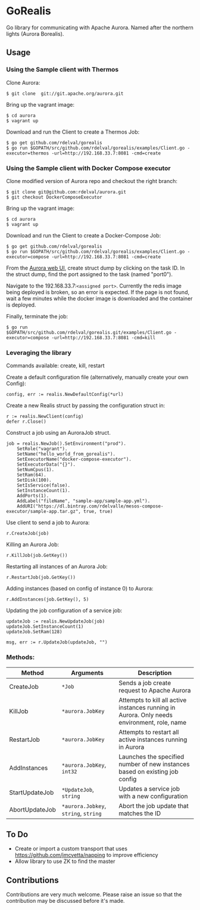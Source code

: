 # GoRealis

Go library for communicating with Apache Aurora.
Named after the northern lights (Aurora Borealis).

## Usage

### Using the Sample client with Thermos
Clone Aurora:
```
$ git clone  git://git.apache.org/aurora.git
```

Bring up the vagrant image:
```
$ cd aurora
$ vagrant up
```

Download and run the Client to create a Thermos Job:
```
$ go get github.com/rdelval/gorealis
$ go run $GOPATH/src/github.com/rdelval/gorealis/examples/Client.go -executor=thermos -url=http://192.168.33.7:8081 -cmd=create
```

### Using the Sample client with Docker Compose executor

Clone modified version of Aurora repo and checkout the right branch:
```
$ git clone git@github.com:rdelval/aurora.git
$ git checkout DockerComposeExecutor
```

Bring up the vagrant image:
```
$ cd aurora
$ vagrant up
```

Download and run the Client to create a Docker-Compose Job:
```
$ go get github.com/rdelval/gorealis
$ go run $GOPATH/src/github.com/rdelval/gorealis/examples/Client.go -executor=compose -url=http://192.168.33.7:8081 -cmd=create
```
From the [Aurora web UI](http://192.168.33.7:8081/scheduler/vagrant/prod/docker-compose/0), create struct dump by clicking on the task ID.
In the struct dump, find the port assigned to the task (named "port0"). 

Navigate to the 192.168.33.7:`<assigned port>`. Currently the redis image being deployed is broken, so an error is expected.
If the page is not found, wait a few minutes while the docker image is downloaded and the container is deployed.

Finally, terminate the job:
```
$ go run $GOPATH/src/github.com/rdelval/gorealis.git/examples/Client.go -executor=compose -url=http://192.168.33.7:8081 -cmd=kill
```

### Leveraging the library 
Commands available: create, kill, restart

Create a default configuration file (alternatively, manually create your own Config):
```
config, err := realis.NewDefaultConfig(*url)
```

Create a new Realis struct by passing the configuration struct in:
```
r := realis.NewClient(config)
defer r.Close()
```

Construct a job using an AuroraJob struct.
```
job = realis.NewJob().SetEnvironment("prod").
    SetRole("vagrant").
    SetName("hello_world_from_gorealis").
    SetExecutorName("docker-compose-executor").
    SetExecutorData("{}").
    SetNumCpus(1).
    SetRam(64).
    SetDisk(100).
    SetIsService(false).
    SetInstanceCount(1).
    AddPorts(1).
    AddLabel("fileName", "sample-app/sample-app.yml").
    AddURI("https://dl.bintray.com/rdelvalle/mesos-compose-executor/sample-app.tar.gz", true, true)

```

Use client to send a job to Aurora:
```
r.CreateJob(job)
```

Killing an Aurora Job:
```
r.KillJob(job.GetKey())
```

Restarting all instances of an Aurora Job:
```
r.RestartJob(job.GetKey())
```

Adding instances (based on config of instance 0) to Aurora:
```
r.AddInstances(job.GetKey(), 5)
```

Updating the job configuration of a service job:
```
updateJob := realis.NewUpdateJob(job)
updateJob.SetInstanceCount(1)
updateJob.SetRam(128)

msg, err := r.UpdateJob(updateJob, "")
```

### Methods:

|Method    | Arguments  | Description|
|----------|------------|------------|
|CreateJob | `*Job` | Sends a job create request to Apache Aurora |
|KillJob   | `*aurora.JobKey` | Attempts to kill all active instances running in Aurora. Only needs environment, role, name |
|RestartJob| `*aurora.JobKey` | Attempts to restart all active instances running in Aurora |
|AddInstances|`*aurora.JobKey`, `int32`| Launches the specified number of new instances based on existing job config |
|StartUpdateJob|`*UpdateJob`, `string`| Updates a service job with a new configuration |
|AbortUpdateJob|`*aurora.Jobkey`, `string`, `string`| Abort the job update that matches the ID |

## To Do
* Create or import a custom transport that uses https://github.com/jmcvetta/napping to improve efficiency
* Allow library to use ZK to find the master

## Contributions
Contributions are very much welcome. Please raise an issue so that the contribution may be discussed before it's made.
